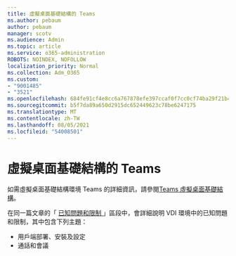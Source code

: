 ```yaml
---
title: 虛擬桌面基礎結構的 Teams
ms.author: pebaum
author: pebaum
manager: scotv
ms.audience: Admin
ms.topic: article
ms.service: o365-administration
ROBOTS: NOINDEX, NOFOLLOW
localization_priority: Normal
ms.collection: Adm_O365
ms.custom:
- "9001485"
- "3521"
ms.openlocfilehash: 684fe91cf4e8cc6a767878efe397ccaf0f7cc0cf74ba29f21b40d77c18a028f7
ms.sourcegitcommit: b5f7da89a650d2915dc652449623c78be6247175
ms.translationtype: MT
ms.contentlocale: zh-TW
ms.lasthandoff: 08/05/2021
ms.locfileid: "54008501"
---
```

# <a name="teams-for-virtualized-desktop-infrastructure"></a>虛擬桌面基礎結構的 Teams

如需虛擬桌面基礎結構環境 Teams 的詳細資訊，請參閱[Teams 虛擬桌面基礎結構](https://docs.microsoft.com/microsoftteams/teams-for-vdi)。

在同一篇文章的「 [已知問題和限制 ](https://docs.microsoft.com/microsoftteams/teams-for-vdi#known-issues-and-limitations) 」區段中，會詳細說明 VDI 環境中的已知問題和限制，其中包含下列主題：
 - 用戶端部署、安裝及設定
 - 通話和會議